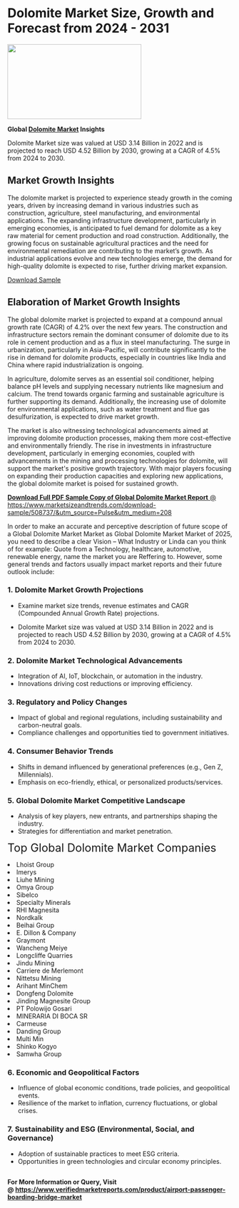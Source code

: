 <H1>Dolomite Market Size, Growth and Forecast from 2024 - 2031</H1><img class="aligncenter size-medium wp-image-584254" src="https://thirdeyenews.in/wp-content/uploads/2024/09/Global-Market-Research-300x168.jpeg" alt="" width="300" height="168" /><p><strong>Global&nbsp;<a href="https://www.marketsizeandtrends.com/download-sample/508737/&amp;utm_source=Pulse&amp;utm_medium=208">Dolomite Market</a> Insights</strong></p><p>Dolomite Market size was valued at USD 3.14 Billion in 2022 and is projected to reach USD 4.52 Billion by 2030, growing at a CAGR of 4.5% from 2024 to 2030.</p><p><h2>Market Growth Insights</h2> <p>The dolomite market is projected to experience steady growth in the coming years, driven by increasing demand in various industries such as construction, agriculture, steel manufacturing, and environmental applications. The expanding infrastructure development, particularly in emerging economies, is anticipated to fuel demand for dolomite as a key raw material for cement production and road construction. Additionally, the growing focus on sustainable agricultural practices and the need for environmental remediation are contributing to the market’s growth. As industrial applications evolve and new technologies emerge, the demand for high-quality dolomite is expected to rise, further driving market expansion.</p> <p><a href="#">Download Sample</a></p> <h2>Elaboration of Market Growth Insights</h2> <p>The global dolomite market is projected to expand at a compound annual growth rate (CAGR) of 4.2% over the next few years. The construction and infrastructure sectors remain the dominant consumer of dolomite due to its role in cement production and as a flux in steel manufacturing. The surge in urbanization, particularly in Asia-Pacific, will contribute significantly to the rise in demand for dolomite products, especially in countries like India and China where rapid industrialization is ongoing.</p> <p>In agriculture, dolomite serves as an essential soil conditioner, helping balance pH levels and supplying necessary nutrients like magnesium and calcium. The trend towards organic farming and sustainable agriculture is further supporting its demand. Additionally, the increasing use of dolomite for environmental applications, such as water treatment and flue gas desulfurization, is expected to drive market growth.</p> <p>The market is also witnessing technological advancements aimed at improving dolomite production processes, making them more cost-effective and environmentally friendly. The rise in investments in infrastructure development, particularly in emerging economies, coupled with advancements in the mining and processing technologies for dolomite, will support the market's positive growth trajectory. With major players focusing on expanding their production capacities and exploring new applications, the global dolomite market is poised for sustained growth.</p> <p><a href="#"></p><p><span class=""><strong>Download Full PDF Sample Copy of Global Dolomite Market Report</strong> @ <a href="https://www.marketsizeandtrends.com/download-sample/508737/&amp;utm_source=Pulse&amp;utm_medium=208" target="_blank">https://www.marketsizeandtrends.com/download-sample/508737/&amp;utm_source=Pulse&amp;utm_medium=208</a></span></p><p>In order to make an accurate and perceptive description of future scope of a Global&nbsp;Dolomite Market Market as Global&nbsp;Dolomite Market Market of 2025, you need to describe a clear Vision &ndash; What Industry or Linda can you think of for example: Quote from a Technology, healthcare, automotive, renewable energy, name the market you are Reffering to. However, some general trends and factors usually impact market reports and their future outlook include:</p><h3>1.&nbsp;<strong>Dolomite Market Growth Projections</strong></h3><ul><li>Examine market size trends, revenue estimates and CAGR (Compounded Annual Growth Rate) projections.</li><li><p>Dolomite Market size was valued at USD 3.14 Billion in 2022 and is projected to reach USD 4.52 Billion by 2030, growing at a CAGR of 4.5% from 2024 to 2030.</p></li></ul><h3>2.&nbsp;<strong>Dolomite Market Technological Advancements</strong></h3><ul><li>Integration of AI, IoT, blockchain, or automation in the industry.</li><li>Innovations driving cost reductions or improving efficiency.</li></ul><h3>3.&nbsp;<strong>Regulatory and Policy Changes</strong></h3><ul><li>Impact of global and regional regulations, including sustainability and carbon-neutral goals.</li><li>Compliance challenges and opportunities tied to government initiatives.</li></ul><h3>4.&nbsp;<strong>Consumer Behavior Trends</strong></h3><ul><li>Shifts in demand influenced by generational preferences (e.g., Gen Z, Millennials).</li><li>Emphasis on eco-friendly, ethical, or personalized products/services.</li></ul><h3>5.&nbsp;<strong>Global Dolomite Market Competitive Landscape</strong></h3><ul><li>Analysis of key players, new entrants, and partnerships shaping the industry.</li><li>Strategies for differentiation and market penetration.</li></ul><p data-pm-slice="1 1 []"><span style="color: inherit; font-family: inherit; font-size: 25px;">Top Global Dolomite Market Companies</span></p><div class="" data-test-id=""><p><li>Lhoist Group</li><li> Imerys</li><li> Liuhe Mining</li><li> Omya Group</li><li> Sibelco</li><li> Specialty Minerals</li><li> RHI Magnesita</li><li> Nordkalk</li><li> Beihai Group</li><li> E. Dillon & Company</li><li> Graymont</li><li> Wancheng Meiye</li><li> Longcliffe Quarries</li><li> Jindu Mining</li><li> Carriere de Merlemont</li><li> Nittetsu Mining</li><li> Arihant MinChem</li><li> Dongfeng Dolomite</li><li> Jinding Magnesite Group</li><li> PT Polowijo Gosari</li><li> MINERARIA DI BOCA SR</li><li> Carmeuse</li><li> Danding Group</li><li> Multi Min</li><li> Shinko Kogyo</li><li> Samwha Group</li></p></div><h3>6.&nbsp;<strong>Economic and Geopolitical Factors</strong></h3><ul><li>Influence of global economic conditions, trade policies, and geopolitical events.</li><li>Resilience of the market to inflation, currency fluctuations, or global crises.</li></ul><h3>7.&nbsp;<strong>Sustainability and ESG (Environmental, Social, and Governance)</strong></h3><ul><li>Adoption of sustainable practices to meet ESG criteria.</li><li>Opportunities in green technologies and circular economy principles.</li></ul><h2><strong style="font-size: 14px;">For More Information or Query, Visit @&nbsp;</strong><a style="background-color: #ffffff; font-size: 14px;" href="https://www.marketsizeandtrends.com/report/dolomite-market/" target="_blank">https://www.verifiedmarketreports.com/product/airport-passenger-boarding-bridge-market</a></h2>
